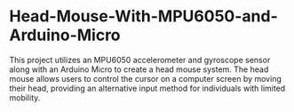# Head-Mouse-With-MPU6050-and-Arduino-Micro
This project utilizes an MPU6050 accelerometer and gyroscope sensor along with an Arduino Micro to create a head mouse system. The head mouse allows users to control the cursor on a computer screen by moving their head, providing an alternative input method for individuals with limited mobility.
